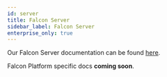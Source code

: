```yaml
---
id: server
title: Falcon Server
sidebar_label: Falcon Server
enterprise_only: true
---
```


Our Falcon Server documentation can be found [here](/docs/2019/platform/falcon-server/basics).

Falcon Platform specific docs **coming soon**.

